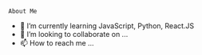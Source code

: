     About Me
- 🌱 I’m currently learning JavaScript, Python, React.JS
- 💞️ I’m looking to collaborate on ...
- 📫 How to reach me ...

<!---
huseincode/huseincode is a ✨ special ✨ repository because its `README.md` (this file) appears on your GitHub profile.
You can click the Preview link to take a look at your changes.
--->
